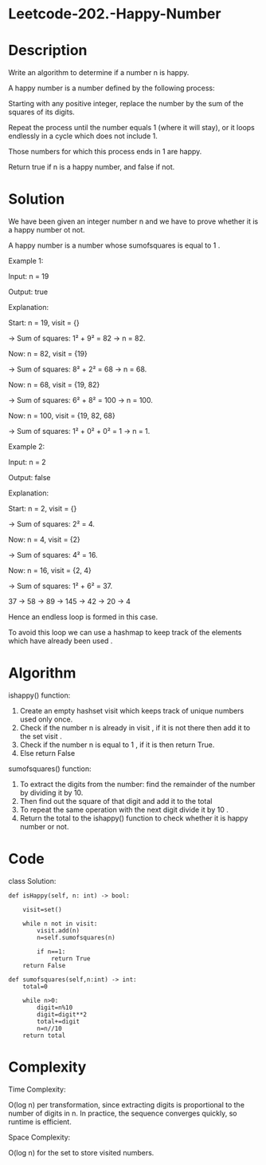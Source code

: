 # Leetcode-202.-Happy-Number
# Description
Write an algorithm to determine if a number n is happy.

A happy number is a number defined by the following process:

Starting with any positive integer, replace the number by the sum of the squares of its digits.

Repeat the process until the number equals 1 (where it will stay), or it loops endlessly in a cycle which does not include 1.

Those numbers for which this process ends in 1 are happy.

Return true if n is a happy number, and false if not.
# Solution
We have been given an integer number n and we have to prove whether it is a happy number ot not.

A happy number is a number whose sumofsquares is equal to 1 .

Example 1:

Input: n = 19

Output: true

Explanation:

Start: n = 19, visit = {}

→ Sum of squares: 1² + 9² = 82 → n = 82.

Now: n = 82, visit = {19}

→ Sum of squares: 8² + 2² = 68 → n = 68.

Now: n = 68, visit = {19, 82}

→ Sum of squares: 6² + 8² = 100 → n = 100.

Now: n = 100, visit = {19, 82, 68}

→ Sum of squares: 1² + 0² + 0² = 1 → n = 1.

Example 2:

Input: n = 2

Output: false

Explanation: 

Start: n = 2, visit = {}

→ Sum of squares: 2² = 4.

Now: n = 4, visit = {2}

→ Sum of squares: 4² = 16.

Now: n = 16, visit = {2, 4}

→ Sum of squares: 1² + 6² = 37.

37 → 58 → 89 → 145 → 42 → 20 → 4

Hence an endless loop is formed in this case.

To avoid this loop we can use a hashmap to keep track of the elements which have already been used .

# Algorithm
ishappy() function:
1. Create an empty hashset visit which keeps track of unique numbers used only once.
2. Check if the number n is already in visit , if it is not there then add it to the set visit .
3. Check if the number n is equal to 1 , if it is then return True.
4. Else return False

sumofsquares() function:
1. To extract the digits from the number: find the remainder of the number by dividing it by 10.
2. Then find out the square of that digit and add it to the total
3. To repeat the same operation with the next digit divide it by 10 .
4. Return the total to the ishappy() function to check whether it is happy number or not.
# Code
class Solution:

    def isHappy(self, n: int) -> bool:
    
        visit=set()

        while n not in visit:
            visit.add(n)
            n=self.sumofsquares(n)

            if n==1:
                return True
        return False
        
    def sumofsquares(self,n:int) -> int:
        total=0

        while n>0:
            digit=n%10
            digit=digit**2
            total+=digit
            n=n//10
        return total
# Complexity
Time Complexity: 

O(log n) per transformation, since extracting digits is proportional to the number of digits in n.
In practice, the sequence converges quickly, so runtime is efficient.

Space Complexity: 

O(log n) for the set to store visited numbers.
